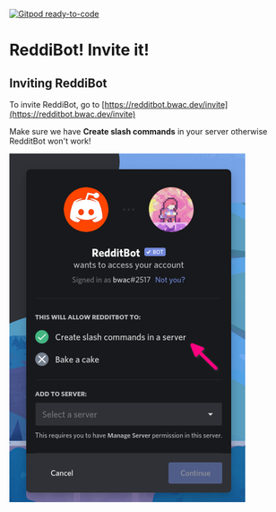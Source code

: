 [![Gitpod ready-to-code](https://img.shields.io/badge/Gitpod-ready--to--code-blue?logo=gitpod)](https://gitpod.io/#https://github.com/RedditBot-Team/redditbot)

# ReddiBot! Invite it!

## Inviting ReddiBot

To invite ReddiBot, go to [https://redditbot.bwac.dev/invite](https://redditbot.bwac.dev/invite)

Make sure we have **Create slash commands** in your server otherwise RedditBot won't work!

![](.gitbook/assets/image%20%281%29.png)

